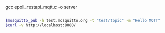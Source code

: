gcc epoll_restapi_mqtt.c -o server

```bash

$mosquitto_pub -h test.mosquitto.org -t "test/topic" -m "Hello MQTT"
$curl -v http://localhost:8080/
```